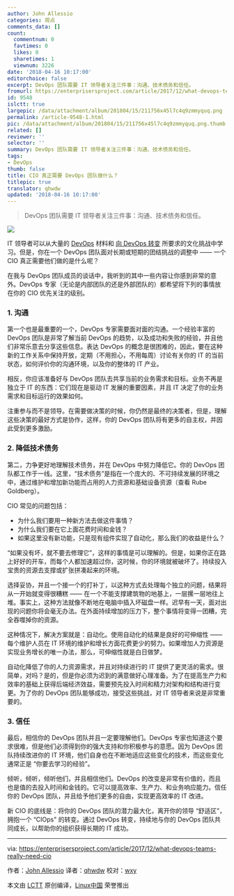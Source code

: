 ```yaml
---
author: John Allessio
categories: 观点
comments_data: []
count:
  commentnum: 0
  favtimes: 0
  likes: 0
  sharetimes: 1
  viewnum: 3226
date: '2018-04-16 10:17:00'
editorchoice: false
excerpt: DevOps 团队需要 IT 领导者关注三件事：沟通、技术债务和信任。
fromurl: https://enterprisersproject.com/article/2017/12/what-devops-teams-really-need-cio
id: 9548
islctt: true
largepic: /data/attachment/album/201804/15/211756x45l7c4q9zmmyquq.png
permalink: /article-9548-1.html
pic: /data/attachment/album/201804/15/211756x45l7c4q9zmmyquq.png.thumb.jpg
related: []
reviewer: ''
selector: ''
summary: DevOps 团队需要 IT 领导者关注三件事：沟通、技术债务和信任。
tags:
- DevOps
thumb: false
title: CIO 真正需要 DevOps 团队做什么？
titlepic: true
translator: qhwdw
updated: '2018-04-16 10:17:00'
---
```



> 
> DevOps 团队需要 IT 领导者关注三件事：沟通、技术债务和信任。
> 
> 
> 


![](/data/attachment/album/201804/15/211756x45l7c4q9zmmyquq.png)


IT 领导者可以从大量的 [DevOps](https://enterprisersproject.com/tags/devops) 材料和 [向 DevOps 转变](https://www.redhat.com/en/insights/devops?intcmp=701f2000000tjyaAAA) 所要求的文化挑战中学习。但是，你在一个 DevOps 团队面对长期或短期的团结挑战的调整中 —— 一个 CIO 真正需要他们做的是什么呢？


在我与 DevOps 团队成员的谈话中，我听到的其中一些内容让你感到非常的意外。DevOps 专家（无论是内部团队的还是外部团队的）都希望将下列的事情放在你的 CIO 优先关注的级别。


### 1. 沟通


第一个也是最重要的一个，DevOps 专家需要面对面的沟通。一个经验丰富的 DevOps 团队是非常了解当前 DevOps 的趋势，以及成功和失败的经验，并且他们非常乐意去分享这些信息。表达 DevOps 的概念是很困难的，因此，要在这种新的工作关系中保持开放，定期（不用担心，不用每周）讨论有关你的 IT 的当前状态，如何评价你的沟通环境，以及你的整体的 IT 产业。


相反，你应该准备好与 DevOps 团队去共享当前的业务需求和目标。业务不再是独立于 IT 的东西：它们现在是驱动 IT 发展的重要因素，并且 IT 决定了你的业务需求和目标运行的效果如何。


注重参与而不是领导。在需要做决策的时候，你仍然是最终的决策者，但是，理解这些决策的最好方式是协作，这样，你的 DevOps 团队将有更多的自主权，并因此受到更多激励。


### 2. 降低技术债务


第二，力争更好地理解技术债务，并在 DevOps 中努力降低它。你的 DevOps 团队都工作于一线。这里，“技术债务”是指在一个庞大的、不可持续发展的环境之中，通过维护和增加新功能而占用的人力资源和基础设备资源（查看 Rube Goldberg）。


CIO 常见的问题包括：


* 为什么我们要用一种新方法去做这件事情？
* 为什么我们要在它上面花费时间和金钱？
* 如果这里没有新功能，只是现有组件实现了自动化，那么我们的收益是什么？


“如果没有坏，就不要去修理它”，这样的事情是可以理解的。但是，如果你正在路上好好的开车，而每个人都加速超过你，这时候，你的环境就被破坏了。持续投入宝贵的资源去支撑或扩张拼凑起来的环境。


选择妥协，并且一个接一个的打补丁，以这种方式去处理每个独立的问题，结果将从一开始就变得很糟糕 —— 在一个不能支撑建筑物的地基上，一层摞一层地往上堆。事实上，这种方法就像不断地在电脑中插入坏磁盘一样。迟早有一天，面对出现的问题你将会毫无办法。在外面持续增加的压力下，整个事情将变得一团糟，完全吞噬掉你的资源。


这种情况下，解决方案就是：自动化。使用自动化的结果是良好的可伸缩性 —— 每个维护人员在 IT 环境的维护和增长方面花费更少的努力。如果增加人力资源是实现业务增长的唯一办法，那么，可伸缩性就是白日做梦。


自动化降低了你的人力资源需求，并且对持续进行的 IT 提供了更灵活的需求。很简单，对吗？是的，但是你必须为迟到的满意做好心理准备。为了在提高生产力和效率的基础上获得后端经济效益，需要预先投入时间和精力对架构和结构进行变更。为了你的 DevOps 团队能够成功，接受这些挑战，对 IT 领导者来说是非常重要的。


### 3. 信任


最后，相信你的 DevOps 团队并且一定要理解他们。DevOps 专家也知道这个要求很难，但是他们必须得到你的强大支持和你积极参与的意愿。因为 DevOps 团队持续改进你的 IT 环境，他们自身也在不断地适应这些变化的技术，而这些变化通常正是 “你要去学习的经验”。


倾听，倾听，倾听他们，并且相信他们。DevOps 的改变是非常有价值的，而且也是值的去投入时间和金钱的。它可以提高效率、生产力、和业务响应能力。信任你的 DevOps 团队，并且给予他们更多的自由，实现更高效率的 IT 改进。


新 CIO 的底线是：将你的 DevOps 团队的潜力最大化，离开你的领导 “舒适区”，拥抱一个 “CIOps" 的转变。通过 DevOps 转变，持续地与你的 DevOps 团队共同成长，以帮助你的组织获得长期的 IT 成功。




---


via: <https://enterprisersproject.com/article/2017/12/what-devops-teams-really-need-cio>


作者：[John Allessio](https://enterprisersproject.com/user/john-allessio) 译者：[qhwdw](https://github.com/qhwdw) 校对：[wxy](https://github.com/wxy)


本文由 [LCTT](https://github.com/LCTT/TranslateProject) 原创编译，[Linux中国](https://linux.cn/) 荣誉推出
